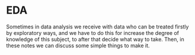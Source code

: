 # EDA
Sometimes in data analysis we receive with data who can be treated firstly by exploratory ways, and we have to do this for increase the degree of knowledge of this subject, to after that decide what way to take. Then, in these notes we can discuss some simple things to make it.
